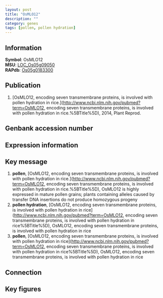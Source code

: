 ```yaml
---
layout: post
title: "OsMLO12"
description: ""
category: genes
tags: [pollen, pollen hydration]
---
```


## Information
__Symbol__: OsMLO12  
__MSU__: [LOC_Os05g09050](http://rice.plantbiology.msu.edu/cgi-bin/ORF_infopage.cgi?orf=LOC_Os05g09050)  
__RAPdb__: [Os05g0183300](http://rapdb.dna.affrc.go.jp/viewer/gbrowse_details/irgsp1?name=Os05g0183300)  

## Publication
1. [OsMLO12, encoding seven transmembrane proteins, is involved with pollen hydration in rice.](http://www.ncbi.nlm.nih.gov/pubmed?term=OsMLO12, encoding seven transmembrane proteins, is involved with pollen hydration in rice.%5BTitle%5D), 2014, Plant Reprod.

## Genbank accession number

## Expression information

## Key message
1. __pollen__, [OsMLO12, encoding seven transmembrane proteins, is involved with pollen hydration in rice.](http://www.ncbi.nlm.nih.gov/pubmed?term=OsMLO12, encoding seven transmembrane proteins, is involved with pollen hydration in rice.%5BTitle%5D),  OsMLO12 is highly expressed in mature pollen grains; plants containing alleles caused by transfer DNA insertions do not produce homozygous progeny
2. __pollen hydration__, [OsMLO12, encoding seven transmembrane proteins, is involved with pollen hydration in rice](http://www.ncbi.nlm.nih.gov/pubmed?term=OsMLO12, encoding seven transmembrane proteins, is involved with pollen hydration in rice%5BTitle%5D), OsMLO12, encoding seven transmembrane proteins, is involved with pollen hydration in rice
3. __pollen__, [OsMLO12, encoding seven transmembrane proteins, is involved with pollen hydration in rice](http://www.ncbi.nlm.nih.gov/pubmed?term=OsMLO12, encoding seven transmembrane proteins, is involved with pollen hydration in rice%5BTitle%5D), OsMLO12, encoding seven transmembrane proteins, is involved with pollen hydration in rice

## Connection

## Key figures


